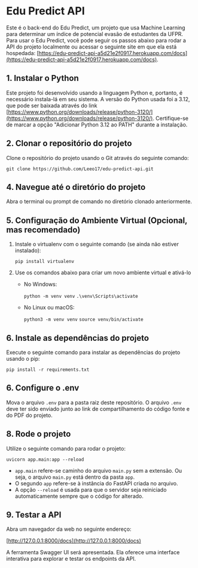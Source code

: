 # Edu Predict API

Este é o back-end do Edu Predict, um projeto que usa Machine Learning para determinar um índice de potencial evasão de estudantes da UFPR. Para usar o Edu Predict, você pode seguir os passos abaixo para rodar a API do projeto localmente ou acessar o seguinte site em que ela está hospedada: [https://edu-predict-api-a5d21e2f0917.herokuapp.com/docs](https://edu-predict-api-a5d21e2f0917.herokuapp.com/docs).

## 1. Instalar o Python

Este projeto foi desenvolvido usando a linguagem Python e, portanto, é necessário instala-lá em seu sistema. A versão do Python usada foi a 3.12, que pode ser baixada através do link [https://www.python.org/downloads/release/python-3120/](https://www.python.org/downloads/release/python-3120/). Certifique-se de marcar a opção "Adicionar Python 3.12 ao PATH" durante a instalação.

## 2. Clonar o repositório do projeto

Clone o repositório do projeto usando o Git através do seguinte comando:

`git clone https://github.com/Leeo17/edu-predict-api.git`

## 4. Navegue até o diretório do projeto

Abra o terminal ou prompt de comando no diretório clonado anteriormente.

## 5. Configuração do Ambiente Virtual (Opcional, mas recomendado)

1. Instale o virtualenv com o seguinte comando (se ainda não estiver instalado):

   `pip install virtualenv`

2. Use os comandos abaixo para criar um novo ambiente virtual e ativá-lo

   - No Windows:

     `python -m venv venv`
     `.\venv\Scripts\activate`

   - No Linux ou macOS:

     `python3 -m venv venv`
     `source venv/bin/activate`

## 6. Instale as dependências do projeto

Execute o seguinte comando para instalar as dependências do projeto usando o pip:

`pip install -r requirements.txt`

## 6. Configure o .env

Mova o arquivo `.env` para a pasta raiz deste repositório. O arquivo `.env` deve ter sido enviado junto ao link de compartilhamento do código fonte e do PDF do projeto.

## 8. Rode o projeto

Utilize o seguinte comando para rodar o projeto:

`uvicorn app.main:app --reload`

- `app.main` refere-se caminho do arquivo `main.py` sem a extensão. Ou seja, o arquivo `main.py` está dentro da pasta `app`.
- O segundo `app` refere-se à instância do FastAPI criada no arquivo.
- A opção `--reload` é usada para que o servidor seja reiniciado automaticamente sempre que o código for alterado.

## 9. Testar a API

Abra um navegador da web no seguinte endereço:

[http://127.0.0.1:8000/docs](http://127.0.0.1:8000/docs)

A ferramenta Swagger UI será apresentada. Ela oferece uma interface interativa para explorar e testar os endpoints da API.
